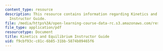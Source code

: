 ```yaml
---
content_type: resource
description: This resource contains information regarding Kinetics and Equilibrium
  Instructor Guide.
file: /media/https%3A/open-learning-course-data-rc.s3.amazonaws.com/res-tll-004-stem-concept-videos-fall-2013/f9cbf93cc81c6b8531bb5874b09465f6_MITRES_TLL-004F13_Kin_IG.pdf
file_type: application/pdf
resourcetype: Document
title: Kinetics and Equilibrium Instructor Guide
uid: f9cbf93c-c81c-6b85-31bb-5874b09465f6
---
```

